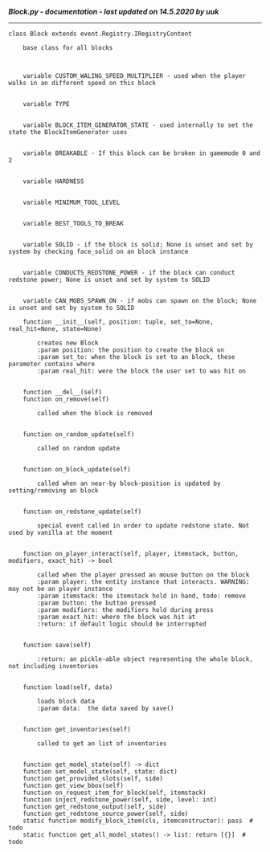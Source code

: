 ***Block.py - documentation - last updated on 14.5.2020 by uuk***
___

    class Block extends event.Registry.IRegistryContent
        
        base class for all blocks
        


        variable CUSTOM_WALING_SPEED_MULTIPLIER - used when the player walks in an different speed on this block


        variable TYPE


        variable BLOCK_ITEM_GENERATOR_STATE - used internally to set the state the BlockItemGenerator uses


        variable BREAKABLE - If this block can be broken in gamemode 0 and 2


        variable HARDNESS


        variable MINIMUM_TOOL_LEVEL


        variable BEST_TOOLS_TO_BREAK


        variable SOLID - if the block is solid; None is unset and set by system by checking face_solid on an block instance


        variable CONDUCTS_REDSTONE_POWER - if the block can conduct redstone power; None is unset and set by system to SOLID


        variable CAN_MOBS_SPAWN_ON - if mobs can spawn on the block; None is unset and set by system to SOLID

        function __init__(self, position: tuple, set_to=None, real_hit=None, state=None)
            
            creates new Block
            :param position: the position to create the block on
            :param set_to: when the block is set to an block, these parameter contains where
            :param real_hit: were the block the user set to was hit on
            

        function __del__(self)
        function on_remove(self)
            
            called when the block is removed
            

        function on_random_update(self)
            
            called on random update
            

        function on_block_update(self)
            
            called when an near-by block-position is updated by setting/removing an block
            

        function on_redstone_update(self)
            
            special event called in order to update redstone state. Not used by vanilla at the moment
            

        function on_player_interact(self, player, itemstack, button, modifiers, exact_hit) -> bool
            
            called when the player pressed an mouse button on the block
            :param player: the entity instance that interacts. WARNING: may not be an player instance
            :param itemstack: the itemstack hold in hand, todo: remove
            :param button: the button pressed
            :param modifiers: the modifiers hold during press
            :param exact_hit: where the block was hit at
            :return: if default logic should be interrupted
            

        function save(self)
            
            :return: an pickle-able object representing the whole block, not including inventories
            

        function load(self, data)
            
            loads block data
            :param data:  the data saved by save()
            

        function get_inventories(self)
            
            called to get an list of inventories
            

        function get_model_state(self) -> dict
        function set_model_state(self, state: dict)
        function get_provided_slots(self, side)
        function get_view_bbox(self)
        function on_request_item_for_block(self, itemstack)
        function inject_redstone_power(self, side, level: int)
        function get_redstone_output(self, side)
        function get_redstone_source_power(self, side)
        static function modify_block_item(cls, itemconstructor): pass  # todo
        static function get_all_model_states() -> list: return [{}]  # todo